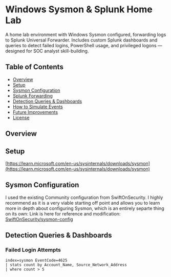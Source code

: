 # Windows Sysmon & Splunk Home Lab

A home lab environment with Windows Sysmon configured, forwarding logs to Splunk Universal Forwarder. Includes custom Splunk dashboards and queries to detect failed logins, PowerShell usage, and privileged logons — designed for SOC analyst skill-building.

## Table of Contents
- [Overview](#overview)
- [Setup](#setup)
- [Sysmon Configuration](#sysmon-configuration)
- [Splunk Forwarding](#splunk-forwarding)
- [Detection Queries & Dashboards](#detection-queries--dashboards)
- [How to Simulate Events](#how-to-simulate-events)
- [Future Improvements](#future-improvements)
- [License](#license)

## Overview



## Setup
[https://learn.microsoft.com/en-us/sysinternals/downloads/sysmon](https://learn.microsoft.com/en-us/sysinternals/downloads/sysmon)


## Sysmon Configuration
I used the existing Community configuration from SwiftOnSecurity. I highly recommend as it is a very viable starting off point and allows you to learn more in depth about configuring Sysmon, which is an entirely separte thing on its own: Link is here for reference and modification:
[SwiftOnSecurity/sysmon-config](https://github.com/SwiftOnSecurity/sysmon-config) 

## Detection Queries & Dashboards

### Failed Login Attempts
```splunk
index=sysmon EventCode=4625
| stats count by Account_Name, Source_Network_Address
| where count > 5
